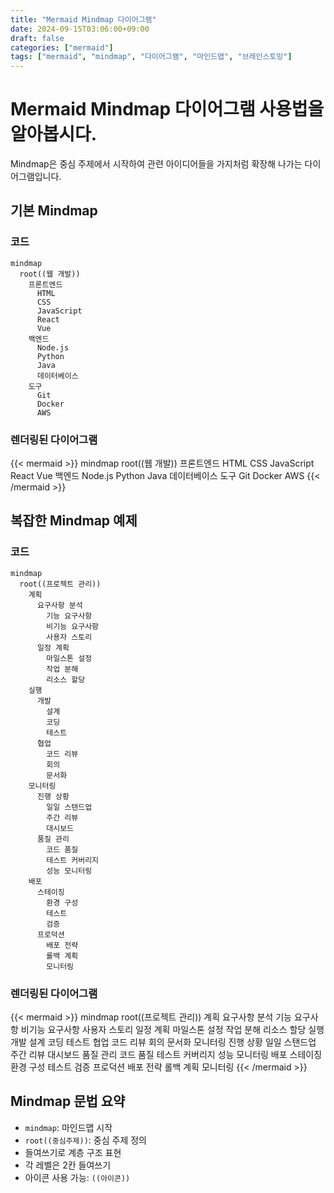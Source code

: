 ```yaml
---
title: "Mermaid Mindmap 다이어그램"
date: 2024-09-15T03:06:00+09:00
draft: false
categories: ["mermaid"]
tags: ["mermaid", "mindmap", "다이어그램", "마인드맵", "브레인스토밍"]
---
```


# Mermaid Mindmap 다이어그램 사용법을 알아봅시다.

Mindmap은 중심 주제에서 시작하여 관련 아이디어들을 가지처럼 확장해 나가는 다이어그램입니다.

## 기본 Mindmap

### 코드
```mermaid
mindmap
  root((웹 개발))
    프론트엔드
      HTML
      CSS
      JavaScript
      React
      Vue
    백엔드
      Node.js
      Python
      Java
      데이터베이스
    도구
      Git
      Docker
      AWS
```

### 렌더링된 다이어그램

{{< mermaid >}}
mindmap
  root((웹 개발))
    프론트엔드
      HTML
      CSS
      JavaScript
      React
      Vue
    백엔드
      Node.js
      Python
      Java
      데이터베이스
    도구
      Git
      Docker
      AWS
{{< /mermaid >}}

## 복잡한 Mindmap 예제

### 코드
```mermaid
mindmap
  root((프로젝트 관리))
    계획
      요구사항 분석
        기능 요구사항
        비기능 요구사항
        사용자 스토리
      일정 계획
        마일스톤 설정
        작업 분해
        리소스 할당
    실행
      개발
        설계
        코딩
        테스트
      협업
        코드 리뷰
        회의
        문서화
    모니터링
      진행 상황
        일일 스탠드업
        주간 리뷰
        대시보드
      품질 관리
        코드 품질
        테스트 커버리지
        성능 모니터링
    배포
      스테이징
        환경 구성
        테스트
        검증
      프로덕션
        배포 전략
        롤백 계획
        모니터링
```

### 렌더링된 다이어그램

{{< mermaid >}}
mindmap
  root((프로젝트 관리))
    계획
      요구사항 분석
        기능 요구사항
        비기능 요구사항
        사용자 스토리
      일정 계획
        마일스톤 설정
        작업 분해
        리소스 할당
    실행
      개발
        설계
        코딩
        테스트
      협업
        코드 리뷰
        회의
        문서화
    모니터링
      진행 상황
        일일 스탠드업
        주간 리뷰
        대시보드
      품질 관리
        코드 품질
        테스트 커버리지
        성능 모니터링
    배포
      스테이징
        환경 구성
        테스트
        검증
      프로덕션
        배포 전략
        롤백 계획
        모니터링
{{< /mermaid >}}

## Mindmap 문법 요약

- `mindmap`: 마인드맵 시작
- `root((중심주제))`: 중심 주제 정의
- 들여쓰기로 계층 구조 표현
- 각 레벨은 2칸 들여쓰기
- 아이콘 사용 가능: `((아이콘))`
